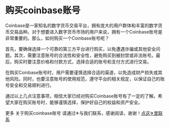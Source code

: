 # 购买coinbase账号

Coinbase是一家知名的数字货币交易平台，拥有庞大的用户群体和丰富的数字货币交易品种。对于想要进入数字货币市场的用户来说，拥有一个Coinbase账号是非常重要的。那么，如何购买一个Coinbase账号呢？

首先，要确保选择一个可靠的第三方平台进行购买，以免遭遇诈骗或其他安全问题。其次，需要注意账号的合法性和安全性，避免购买到被封禁或非法账号。最后，购买时要注意价格和付款方式，选择合适的账号和支付方式进行交易。

在购买Coinbase账号时，用户需要谨慎选择合适的渠道，以免造成财产损失或其他风险。同时，也要注意账号的使用规范，遵守平台的相关规定，以保证自己的账号安全和交易顺利进行。

通过以上几点注意事项，相信大家已经对购买Coinbase账号有了一定的了解。希望大家在购买账号时，能够谨慎选择，保护好自己的权益和资产安全。

更多 关于购买coinbase账号 请通过✈与我们联系，感谢阅读，谢谢！[点这✈里联系](https://w.k02.cc)